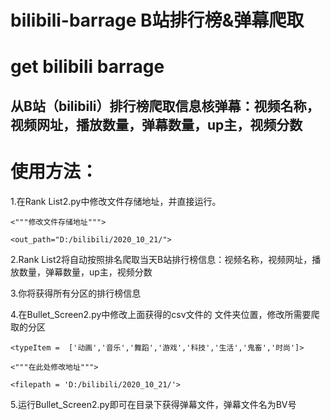# bilibili-barrage B站排行榜&弹幕爬取
# get bilibili barrage
## 从B站（bilibili）排行榜爬取信息核弹幕：视频名称，视频网址，播放数量，弹幕数量，up主，视频分数

# 使用方法：

1.在Rank List2.py中修改文件存储地址，并直接运行。 

`<"""修改文件存储地址""">`

`<out_path="D:/bilibili/2020_10_21/">`


2.Rank List2将自动按照排名爬取当天B站排行榜信息：视频名称，视频网址，播放数量，弹幕数量，up主，视频分数

3.你将获得所有分区的排行榜信息

4.在Bullet_Screen2.py中修改上面获得的csv文件的   文件夹位置，修改所需要爬取的分区

`<typeItem =  ['动画','音乐','舞蹈','游戏','科技','生活','鬼畜','时尚']>`


`<"""在此处修改地址""">`

`<filepath = 'D:/bilibili/2020_10_21/'>`

5.运行Bullet_Screen2.py即可在目录下获得弹幕文件，弹幕文件名为BV号
